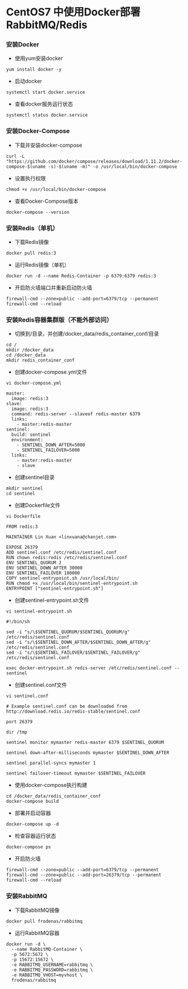 # CentOS7 中使用Docker部署RabbitMQ/Redis

### 安装Docker

* 使用yum安装docker

```
yum install docker -y
```

* 启动docker

```
systemctl start docker.service
```

* 查看docker服务运行状态

```
systemctl status docker.service
```

### 安装Docker-Compose

* 下载并安装docker-compose

```
curl -L "https://github.com/docker/compose/releases/download/1.11.2/docker-compose-$(uname -s)-$(uname -m)" -o /usr/local/bin/docker-compose
```

* 设置执行权限

```
chmod +x /usr/local/bin/docker-compose
```

* 查看Docker-Compose版本

```
docker-compose --version
```

### 安装Redis（单机）

* 下载Redis镜像

```
docker pull redis:3
```

* 运行Redis镜像（单机）

```
docker run -d --name Redis-Container -p 6379:6379 redis:3
```

* 开启防火墙端口并重新启动防火墙

```
firewall-cmd --zone=public --add-port=6379/tcp --permanent
firewall-cmd --reload
```

### 安装Redis容器集群版（不能外部访问）

* 切换到/目录，并创建/docker\_data/redis\_container\_conf/目录

```
cd /
mkdir /docker_data
cd /docker_data
mkdir redis_container_conf
```

* 创建docker-compose.yml文件

```
vi docker-compose.yml
```

```
master:
  image: redis:3
slave:
  image: redis:3
  command: redis-server --slaveof redis-master 6379
  links:
    - master:redis-master
sentinel:
  build: sentinel
  environment:
    - SENTINEL_DOWN_AFTER=5000
    - SENTINEL_FAILOVER=5000
  links:
    - master:redis-master
    - slave
```

* 创建sentinel目录

```
mkdir sentinel
cd sentinel
```

* 创建Dockerfile文件

```
vi Dockerfile
```

```
FROM redis:3

MAINTAINER Lin Xuan <linxuana@chanjet.com>

EXPOSE 26379
ADD sentinel.conf /etc/redis/sentinel.conf
RUN chown redis:redis /etc/redis/sentinel.conf
ENV SENTINEL_QUORUM 2
ENV SENTINEL_DOWN_AFTER 30000
ENV SENTINEL_FAILOVER 180000
COPY sentinel-entrypoint.sh /usr/local/bin/
RUN chmod +x /usr/local/bin/sentinel-entrypoint.sh
ENTRYPOINT ["sentinel-entrypoint.sh"]
```

* 创建sentinel-entrypoint.sh文件

```
vi sentinel-entrypoint.sh
```

```
#!/bin/sh

sed -i "s/\$SENTINEL_QUORUM/$SENTINEL_QUORUM/g" /etc/redis/sentinel.conf
sed -i "s/\$SENTINEL_DOWN_AFTER/$SENTINEL_DOWN_AFTER/g" /etc/redis/sentinel.conf
sed -i "s/\$SENTINEL_FAILOVER/$SENTINEL_FAILOVER/g" /etc/redis/sentinel.conf

exec docker-entrypoint.sh redis-server /etc/redis/sentinel.conf --sentinel
```

* 创建sentinel.conf文件

```
vi sentinel.conf
```

```
# Example sentinel.conf can be downloaded from http://download.redis.io/redis-stable/sentinel.conf

port 26379

dir /tmp

sentinel monitor mymaster redis-master 6379 $SENTINEL_QUORUM

sentinel down-after-milliseconds mymaster $SENTINEL_DOWN_AFTER

sentinel parallel-syncs mymaster 1

sentinel failover-timeout mymaster $SENTINEL_FAILOVER
```

* 使用docker-compose执行构建

```
cd /docker_data/redis_container_conf
docker-compose build
```

* 部署并启动容器

```
docker-compose up -d
```

* 检查容器运行状态

```
docker-compose ps
```

* 开启防火墙

```
firewall-cmd --zone=public --add-port=6379/tcp --permanent
firewall-cmd --zone=public --add-port=26379/tcp --permanent
firewall-cmd --reload
```

### 安装RabbitMQ

* 下载RabbitMQ镜像

```
docker pull frodenas/rabbitmq
```

* 运行RabbitMQ容器

```
docker run -d \
  --name RabbitMQ-Container \
  -p 5672:5672 \
  -p 15672:15672 \
  -e RABBITMQ_USERNAME=rabbitmq \
  -e RABBITMQ_PASSWORD=rabbitmq \
  -e RABBITMQ_VHOST=myvhost \
  frodenas/rabbitmq
```



